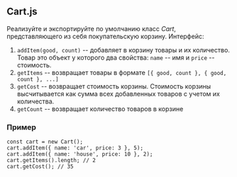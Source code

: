 Cart.js
-------

Реализуйте и экспортируйте по умолчанию класс *Cart*, представляющего из себя покупательскую корзину. Интерфейс:

1.  `addItem(good, count)` -- добавляет в корзину товары и их количество. Товар это объект у которого два свойства: `name` -- имя и `price` -- стоимость.
2.  `getItems` -- возвращает товары в формате `[{ good, count }, { good, count }, ...]`
3.  `getCost` -- возвращает стоимость корзины. Стоимость корзины высчитывается как сумма всех добавленных товаров с учетом их количества.
4.  `getCount` -- возвращает количество товаров в корзине

### Пример

```
const cart = new Cart();
cart.addItem({ name: 'car', price: 3 }, 5);
cart.addItem({ name: 'house', price: 10 }, 2);
cart.getItems().length; // 2
cart.getCost(); // 35
```